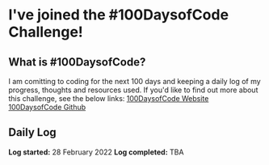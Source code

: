 # I've joined the #100DaysofCode Challenge!

## What is #100DaysofCode?

I am comitting to coding for the next 100 days and keeping a daily log of my progress, thoughts and resources used.
If you'd like to find out more about this challenge, see the below links:
[100DaysofCode Website](https://www.100daysofcode.com/)
[100DaysofCode Github](https://github.com/kallaway/100-days-of-code)

## Daily Log

**Log started:** 28 February 2022
**Log completed:** TBA
